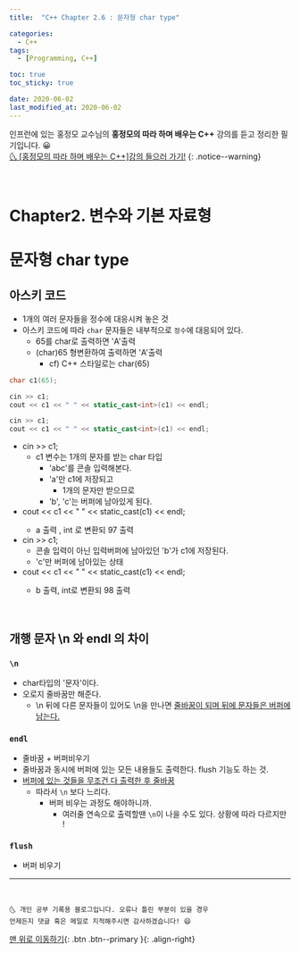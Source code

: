 ```yaml
---
title:  "C++ Chapter 2.6 : 문자형 char type" 

categories:
  - C++
tags:
  - [Programming, C++]

toc: true
toc_sticky: true

date: 2020-06-02
last_modified_at: 2020-06-02
---
```



인프런에 있는 홍정모 교수님의 **홍정모의 따라 하며 배우는 C++** 강의를 듣고 정리한 필기입니다. 😀    
[🌜 [홍정모의 따라 하며 배우는 C++]강의 들으러 가기!](https://www.inflearn.com/course/following-c-plus)
{: .notice--warning}

<br>


# Chapter2. 변수와 기본 자료형
# 문자형 char type

## 아스키 코드
- 1개의 여러 문자들을 정수에 대응시켜 놓은 것
- 아스키 코드에 따라 `char` 문자들은 내부적으로 `정수`에 대응되어 있다.
    - 65를 char로 출력하면 'A'출력
    - (char)65 형변환하여 출력하면 'A'출력
        - cf) C++ 스타일로는 char(65)

```cpp
char c1(65);

cin >> c1;
cout << c1 << " " << static_cast<int>(c1) << endl;

cin >> c1;
cout << c1 << " " << static_cast<int>(c1) << endl;
```

- cin >> c1;
    - c1 변수는 1개의 문자를 받는 char 타입
        - 'abc'를 콘솔 입력해본다.
        - 'a'만 c1에 저장되고
            - 1개의 문자만 받으므로
        - 'b', 'c'는 버퍼에 남아있게 된다.
- cout << c1 << " " << static_cast<int>(c1) << endl;
    - a 출력 , int 로 변환되 97 출력
- cin >> c1;
    - 콘솔 입력이 아닌 입력버퍼에 남아있던 'b'가 c1에 저장된다.
    - 'c'만 버퍼에 남아있는 상태
- cout << c1 << " " << static_cast<int>(c1) << endl;
    - b 출력, int로 변환되 98 출력

<br>

## 개행 문자 \n 와 endl 의 차이

### `\n`

- char타입의 '문자'이다.
- 오로지 줄바꿈만 해준다.
    - \n 뒤에 다른 문자들이 있어도 \n을 만나면 <u>줄바꿈이 되며 뒤에 문자들은 버퍼에 남는다.</u>

### `endl`

- 줄바꿈 + 버퍼비우기
- 줄바꿈과 동시에 버퍼에 있는 모든 내용들도 출력한다. flush 기능도 하는 것.
- <u>버퍼에 있는 것들을 무조건 다 출력한 후 줄바꿈</u>
    - 따라서 `\n` 보다 느리다.
        - 버퍼 비우는 과정도 해야하니까.
            - 여러줄 연속으로 출력할땐 `\n`이 나을 수도 있다. 상황에 따라 다르지만 !

### `flush`

- 버퍼 비우기


***
<br>

    🌜 개인 공부 기록용 블로그입니다. 오류나 틀린 부분이 있을 경우 
    언제든지 댓글 혹은 메일로 지적해주시면 감사하겠습니다! 😄

[맨 위로 이동하기](#){: .btn .btn--primary }{: .align-right}